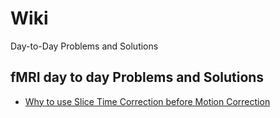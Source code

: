 # Wiki
Day-to-Day Problems and Solutions

## fMRI day to day Problems and Solutions
* [Why to use Slice Time Correction before Motion Correction](fMRIStudies/SliceTimerbeforeMCFLIRT.md)